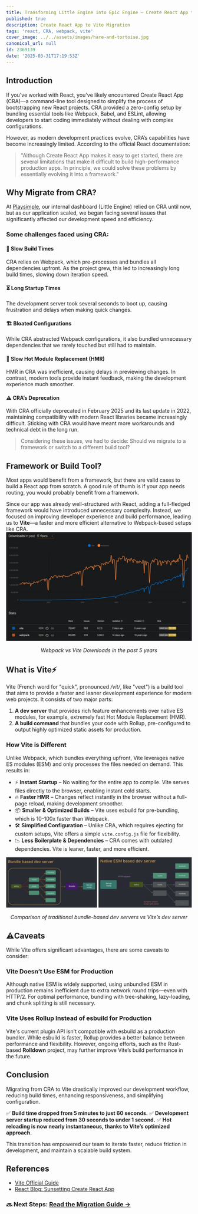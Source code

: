 ```yaml
---
title: Transforming Little Engine into Epic Engine — Create React App to Vite Migration
published: true
description: Create React App to Vite Migration
tags: 'react, CRA, webpack, vite'
cover_image: ../../assets/images/hare-and-tortoise.jpg
canonical_url: null
id: 2369139
date: '2025-03-31T17:19:53Z'
---
```


## Introduction

If you've worked with React, you've likely encountered Create React App (CRA)—a command-line tool designed to simplify the process of bootstrapping new React projects. CRA provided a zero-config setup by bundling essential tools like Webpack, Babel, and ESLint, allowing developers to start coding immediately without dealing with complex configurations.

However, as modern development practices evolve, CRA’s capabilities have become increasingly limited. According to the official React documentation:

> "Although Create React App makes it easy to get started, there are several limitations that make it difficult to build high-performance production apps. In principle, we could solve these problems by essentially evolving it into a framework."

## Why Migrate from CRA?

At [Playsimple](https://playsimple.in/), our internal dashboard (Little Engine) relied on CRA until now, but as our application scaled, we began facing several issues that significantly affected our development speed and efficiency.

### Some challenges faced using CRA:

#### 🐌 Slow Build Times

CRA relies on Webpack, which pre-processes and bundles all dependencies upfront. As the project grew, this led to increasingly long build times, slowing down iteration speed.

#### ⏳ Long Startup Times

The development server took several seconds to boot up, causing frustration and delays when making quick changes.

#### 🏗️ Bloated Configurations

While CRA abstracted Webpack configurations, it also bundled unnecessary dependencies that we rarely touched but still had to maintain.

#### 🔄 Slow Hot Module Replacement (HMR)

HMR in CRA was inefficient, causing delays in previewing changes. In contrast, modern tools provide instant feedback, making the development experience much smoother.

#### ⚠️ CRA’s Deprecation

With CRA officially deprecated in February 2025 and its last update in 2022, maintaining compatibility with modern React libraries became increasingly difficult. Sticking with CRA would have meant more workarounds and technical debt in the long run.

> Considering these issues, we had to decide: Should we migrate to a framework or switch to a different build tool?

## Framework or Build Tool?

Most apps would benefit from a framework, but there are valid cases to build a React app from scratch. A good rule of thumb is if your app needs routing, you would probably benefit from a framework.

Since our app was already well-structured with React, adding a full-fledged framework would have introduced unnecessary complexity. Instead, we focused on improving developer experience and build performance, leading us to **Vite**—a faster and more efficient alternative to Webpack-based setups like CRA.
![Webpack vs Vite Downloads in the past 5 years](../../assets/images/vite-webpack-comparison.jpg)

<p align="center"><em>Webpack vs Vite Downloads in the past 5 years</em></p>

## What is Vite⚡

Vite (French word for "quick", pronounced _/vit/_, like "veet") is a build tool that aims to provide a faster and leaner development experience for modern web projects. It consists of two major parts:

1. **A dev server** that provides rich feature enhancements over native ES modules, for example, extremely fast Hot Module Replacement (HMR).
2. **A build command** that bundles your code with Rollup, pre-configured to output highly optimized static assets for production.

### How Vite is Different

Unlike Webpack, which bundles everything upfront, Vite leverages native ES modules (ESM) and only processes the files needed on demand. This results in:

- ⚡ **Instant Startup** – No waiting for the entire app to compile. Vite serves files directly to the browser, enabling instant cold starts.
- 🔥 **Faster HMR** – Changes reflect instantly in the browser without a full-page reload, making development smoother.
- 📦 **Smaller & Optimized Builds** – Vite uses esbuild for pre-bundling, which is 10-100x faster than Webpack.
- 🛠️ **Simplified Configuration** – Unlike CRA, which requires ejecting for custom setups, Vite offers a simple `vite.config.js` file for flexibility.
- 📉 **Less Boilerplate & Dependencies** – CRA comes with outdated dependencies. Vite is leaner, faster, and more efficient.

![Comparison of traditional bundle-based dev servers vs Vite’s dev server](../../assets/images/dev-servers.jpg)

<p align="center"><em>Comparison of traditional bundle-based dev servers vs Vite’s dev server</em></p>

## ⚠️Caveats

While Vite offers significant advantages, there are some caveats to consider:

### Vite Doesn’t Use ESM for Production

Although native ESM is widely supported, using unbundled ESM in production remains inefficient due to extra network round trips—even with HTTP/2. For optimal performance, bundling with tree-shaking, lazy-loading, and chunk splitting is still necessary.

### Vite Uses Rollup Instead of esbuild for Production

Vite's current plugin API isn't compatible with esbuild as a production bundler. While esbuild is faster, Rollup provides a better balance between performance and flexibility. However, ongoing efforts, such as the Rust-based **Rolldown** project, may further improve Vite’s build performance in the future.

## Conclusion

Migrating from CRA to Vite drastically improved our development workflow, reducing build times, enhancing responsiveness, and simplifying configuration.

✅ **Build time dropped from 5 minutes to just 60 seconds.**
✅ **Development server startup reduced from 30 seconds to under 1 second.**
✅ **Hot reloading is now nearly instantaneous, thanks to Vite’s optimized approach.**

This transition has empowered our team to iterate faster, reduce friction in development, and maintain a scalable build system.

## References

- [Vite Official Guide](https://vitejs.dev/)
- [React Blog: Sunsetting Create React App](https://react.dev/blog/2025/sunsetting-create-react-app)

### 🔜 Next Steps: [Read the Migration Guide →](https://dev.to/sahillk/migrating-from-create-react-app-to-vite-a-step-by-step-guide-1b4k)
